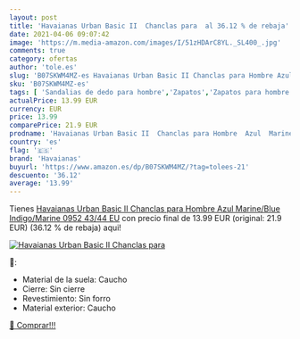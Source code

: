 ```yaml
---
layout: post
title: 'Havaianas Urban Basic II  Chanclas para  al 36.12 % de rebaja'
date: 2021-04-06 09:07:42
image: 'https://m.media-amazon.com/images/I/51zHDArC8YL._SL400_.jpg'
comments: true
category: ofertas
author: 'tole.es'
slug: 'B07SKWM4MZ-es Havaianas Urban Basic II Chanclas para Hombre Azul...'
sku: 'B07SKWM4MZ-es'
tags: [ 'Sandalias de dedo para hombre','Zapatos','Zapatos para hombre','Zapatos y complementos','chanclas','havaianas', ]
actualPrice: 13.99 EUR
currency: EUR
price: 13.99
comparePrice: 21.9 EUR
prodname: 'Havaianas Urban Basic II  Chanclas para Hombre  Azul  Marine/Blue Indigo/Marine 0952   43/44 EU'
country: 'es'
flag: '🇪🇸'
brand: 'Havaianas'
buyurl: 'https://www.amazon.es/dp/B07SKWM4MZ/?tag=tolees-21'
descuento: '36.12'
average: '13.99'
---
```


Tienes [Havaianas Urban Basic II  Chanclas para Hombre  Azul  Marine/Blue Indigo/Marine 0952   43/44 EU](https://www.amazon.es/dp/B07SKWM4MZ/?tag=tolees-21) con precio final de  13.99 EUR (original: 21.9 EUR) (36.12 %  de rebaja) aqui!

[![Havaianas Urban Basic II  Chanclas para ](https://m.media-amazon.com/images/I/51zHDArC8YL._SL400_.jpg)](https://www.amazon.es/dp/B07SKWM4MZ/?tag=tolees-21)

🔎:

- Material de la suela: Caucho
- Cierre: Sin cierre
- Revestimiento: Sin forro
- Material exterior: Caucho

[🛒 Comprar!!!](https://www.amazon.es/dp/B07SKWM4MZ/?tag=tolees-21)

